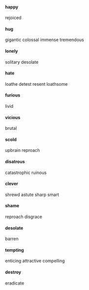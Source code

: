 
#### happy

rejoiced

#### hug

gigantic colossal immense tremendous

#### lonely

solitary desolate

#### hate

loathe detest resent loathsome

#### furious

livid

#### vicious

brutal

#### scold

upbrain reproach

#### disatrous

catastrophic ruinous

#### clever

shrewd astute sharp smart

#### shame

reproach disgrace

#### desolate

barren

#### tempting

enticing attractive compelling

#### destroy

eradicate 

